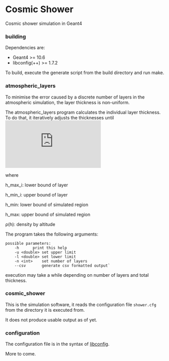 # Cosmic Shower
Cosmic shower simulation in Geant4

### building
Dependencies are: 
- Geant4 >= 10.6
- libconfig(++) >= 1.7.2

To build, execute the generate script from the build directory and run make.


### atmospheric_layers

To minimise the error caused by a discrete number of layers in the atmospheric simulation, the layer thickness is non-uniform.

The atmospheric_layers program calculates the individual layer thickness. To do that, it iteratively adjusts the thicknesses until 
![eqn](https://latex.codecogs.com/gif.latex?%5Cint_%7Bh_%7Bmin_i%7D%7D%5E%7Bh_%7Bmax_i%7D%7D%7B%5Crho%28h%29dh%7D%20-%20%5Cfrac%7B1%7D%7BN%7D%5Cint_%7Bh_%7Bmin%7D%7D%5E%7Bh_%7Bmax%7D%7D%7B%5Crho%28h%29dh%7D%20%3D%200)

where

h_max_i:	lower bound of layer

h_min_i:	upper bound of layer

h_min:		lower bound of simulated region

h_max:		upper bound of simulated region

ρ(h):		density by altitude

The program takes the following arguments:
```
possible parameters:
	-h		print this help
	-u <double>	set upper limit
	-l <double>	set lower limit
	-n <int>	set number of layers
	--csv		generate csv formatted output`
```
execution may take a while depending on number of layers and total thickness.

### cosmic_shower

This is the simulation software, it reads the configuration file `shower.cfg` from the directory it is executed from.

It does not produce usable output as of yet.

### configuration

The configuration file is in the syntax of [libconfig](http://hyperrealm.com/libconfig/libconfig_manual.html#Configuration-Files).

More to come. 


